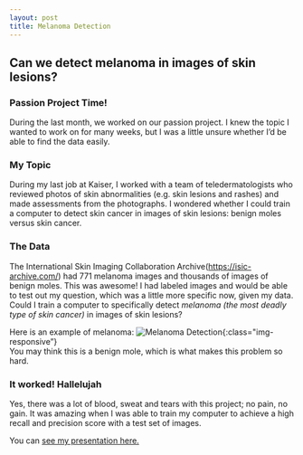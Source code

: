```yaml
---
layout: post
title: Melanoma Detection
---
```


##  Can we detect melanoma in images of skin lesions?  

###  Passion Project Time!  
During the last month, we worked on our passion project. I knew the topic I wanted to work on for many weeks, but I was a little unsure whether I’d be able to find the data easily.

###  My Topic  
During my last job at Kaiser, I worked with a team of teledermatologists who reviewed photos of skin abnormalities (e.g. skin lesions and rashes) and made assessments from the photographs. I wondered whether I could train a computer to detect skin cancer in images of skin lesions: benign moles versus skin cancer.  

### The Data
The International Skin Imaging Collaboration Archive(https://isic-archive.com/) had 771 melanoma images and thousands of images of benign moles. This was awesome! I had labeled images and would be able to test out my question, which was a little more specific now, given my data. Could I train a computer to specifically detect *melanoma (the most deadly type of skin cancer)* in images of skin lesions?  
  
Here is an example of melanoma: 
![Melanoma Detection](/Becca18.github.io/images/malignant12.jpg){:class="img-responsive”}  
You may think this is a benign mole, which is what makes this problem so hard.  

###  It worked! Hallelujah  
Yes, there was a lot of blood, sweat and tears with this project; no pain, no gain. It was amazing when I was able to train my computer to achieve a high recall and precision score with a test set of images.

You can [see my presentation here.]({{Becca18,github.io}}/images/melanoma_detection.pdf)









